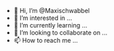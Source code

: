 - 👋 Hi, I’m @Maxischwabbel
- 👀 I’m interested in ...
- 🌱 I’m currently learning ...
- 💞️ I’m looking to collaborate on ...
- 📫 How to reach me ...

<!---
Maxischwabbel/Maxischwabbel is a ✨ special ✨ repository because its `README.md` (this file) appears on your GitHub profile.
You can click the Preview link to take a look at your changes.
--->
